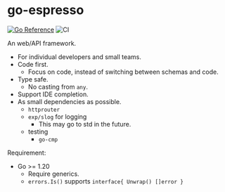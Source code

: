 # go-espresso

[![Go Reference](https://pkg.go.dev/badge/github.com/googollee/go-espresso.svg)](https://pkg.go.dev/github.com/googollee/go-espresso) ![CI](https://github.com/googollee/go-espresso/actions/workflows/go.yml/badge.svg)

An web/API framework.

- For individual developers and small teams.
- Code first.
  - Focus on code, instead of switching between schemas and code.
- Type safe.
  - No casting from `any`.
- Support IDE completion.
- As small dependencies as possible.
  - `httprouter`
  - `exp/slog` for logging
    - This may go to std in the future.
  - testing
    - `go-cmp`

Requirement:

- Go >= 1.20
  - Require generics.
  - `errors.Is()` supports `interface{ Unwrap() []error }`
